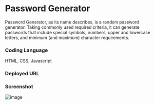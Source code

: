 # Password Generator
Password Generator, as its name describes, is a random password generator. Taking commonly used required criteria, it can generate passwords that include special symbols, numbers, upper and lowercase letters, and minimum (and maximum) character requirements.


### Coding Language
HTML, CSS, Javascript

### Deployed URL

### Screenshot
![image](https://user-images.githubusercontent.com/100248387/160262649-948c9952-9119-4944-94b2-5e6d5a37ee4f.png)
